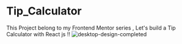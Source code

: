 # Tip_Calculator
This Project belong to my Frontend Mentor series , Let's build a Tip Calculator with React js !!
![desktop-design-completed](https://user-images.githubusercontent.com/63207127/224804873-bffefeec-7c56-4267-891c-02ba7d70ac71.jpg)
